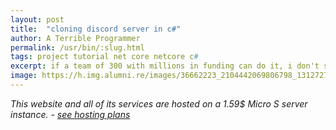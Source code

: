 ```yaml
---
layout: post
title:  "cloning discord server in c#"
author: A Terrible Programmer
permalink: /usr/bin/:slug.html
tags: project tutorial net core netcore c#
excerpt: if a team of 300 with millions in funding can do it, i don't see why I can't
image: https://h.img.alumni.re/images/36662223_2104442069806798_1312727161697730560_n_17.jpg
---
```

<centered>*This website and all of its services are hosted on a 1.59$ Micro S server instance. - <a href="/hosting" alt="Learn More">see hosting plans</a>*</centered>

